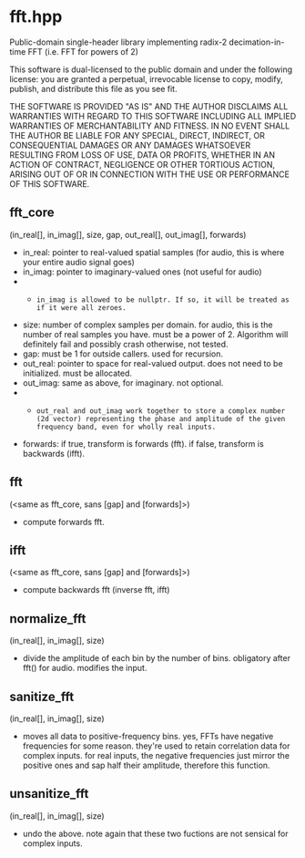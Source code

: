 # fft.hpp

Public-domain single-header library implementing radix-2 decimation-in-time FFT (i.e. FFT for powers of 2)

This software is dual-licensed to the public domain and under the following
license: you are granted a perpetual, irrevocable license to copy, modify,
publish, and distribute this file as you see fit.

THE SOFTWARE IS PROVIDED "AS IS" AND THE AUTHOR DISCLAIMS ALL WARRANTIES WITH
REGARD TO THIS SOFTWARE INCLUDING ALL IMPLIED WARRANTIES OF MERCHANTABILITY AND
FITNESS. IN NO EVENT SHALL THE AUTHOR BE LIABLE FOR ANY SPECIAL, DIRECT,
INDIRECT, OR CONSEQUENTIAL DAMAGES OR ANY DAMAGES WHATSOEVER RESULTING FROM LOSS
OF USE, DATA OR PROFITS, WHETHER IN AN ACTION OF CONTRACT, NEGLIGENCE OR OTHER
TORTIOUS ACTION, ARISING OUT OF OR IN CONNECTION WITH THE USE OR PERFORMANCE OF
THIS SOFTWARE.

## fft_core

(in_real[], in_imag[], size, gap, out_real[], out_imag[], forwards)

* in_real:    pointer to real-valued spatial samples (for audio, this is where your entire audio signal goes)
* in_imag:    pointer to imaginary-valued ones (not useful for audio)
* *     in_imag is allowed to be nullptr. If so, it will be treated as if it were all zeroes.
* size:       number of complex samples per domain. for audio, this is the number of real samples you have. must be a power of 2. Algorithm will definitely fail and possibly crash otherwise, not tested.
* gap:        must be 1 for outside callers. used for recursion.
* out_real:   pointer to space for real-valued output. does not need to be initialized. must be allocated.
* out_imag:   same as above, for imaginary. not optional.
* *     out_real and out_imag work together to store a complex number (2d vector) representing the phase and amplitude of the given frequency band, even for wholly real inputs.
* forwards:   if true, transform is forwards (fft). if false, transform is backwards (ifft).

## fft

(\<same as fft_core, sans [gap] and [forwards]>)

* compute forwards fft.

## ifft

(\<same as fft_core, sans [gap] and [forwards]>)

* compute backwards fft (inverse fft, ifft)

## normalize_fft

(in_real[], in_imag[], size)

* divide the amplitude of each bin by the number of bins. obligatory after fft() for audio. modifies the input.

## sanitize_fft

(in_real[], in_imag[], size)

* moves all data to positive-frequency bins. yes, FFTs have negative frequencies for some reason. they're used to retain correlation data for complex inputs. for real inputs, the negative frequencies just mirror the positive ones and sap half their amplitude, therefore this function.

## unsanitize_fft

(in_real[], in_imag[], size)

* undo the above. note again that these two fuctions are not sensical for complex inputs.

